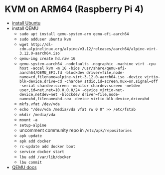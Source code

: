 # KVM on ARM64 (Raspberry Pi 4)

* [install Ubuntu](ubuntu-raspi.md)
* install QEMU
    * `sudo apt install qemu-system-arm qemu-efi-aarch64`
    * `sudo adduser ubuntu kvm`
    * `wget http://dl-cdn.alpinelinux.org/alpine/v3.12/releases/aarch64/alpine-virt-3.12.0-aarch64.iso`
    * `qemu-img create hd.raw 1G`
    * `qemu-system-aarch64 -nodefaults -nographic -machine virt -cpu host -accel kvm -m 1G -bios /usr/share/qemu-efi-aarch64/QEMU_EFI.fd -blockdev driver=file,node-name=cd,filename=alpine-virt-3.12.0-aarch64.iso -device virtio-blk-device,drive=cd -chardev stdio,id=screen,mux=on,signal=off -serial chardev:screen -monitor chardev:screen -netdev user,id=net,net=10.0.0.0/24 -device virtio-net-device,netdev=net -blockdev driver=file,node-name=hd,filename=hd.raw -device virtio-blk-device,drive=hd`
    * `mkfs.vfat /dev/vda`
    * `echo "/dev/vda /media/vda vfat rw 0 0" >> /etc/fstab`
    * `mkdir /media/vda`
    * `mount -a`
    * `setup-alpine`
    * uncomment community repo in `/etc/apk/repositories`
    * `apk update`
    * `apk add docker`
    * `rc-update add docker boot`
    * `service docker start`
    * `lbu add /var/lib/docker`
    * `lbu commit`
* [QEMU docs](https://www.qemu.org/docs/master/system/invocation.html)
